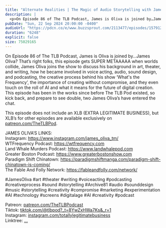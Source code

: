 ```yaml
---
title: "Alternate Realities | The Magic of Audio Storytelling with James Oliva | The TLB Pod 86"
description: |
  <p>On Episode 86 of The TLB Podcast, James is Oliva is joined by…James Oliva? That’s right folks, this episode gets SUPER METAAAAA when worlds collide, James Oliva joins the show to discuss his background in art, theater, and writing, how he became involved in voice acting, audio, sound design, and podcasting, the creative process behind his show ‘What&apos;s the Frequency’, the importance of creating without compromise, and they even touch on the roll of AI and what it means for the future of digital creation. This episode has been in the works since before The TLB Pod existed, so kick back, and prepare to see double, two James Oliva’s have entered the chat. </p><p>This episode does not include an XLB (EXTRA LEGITIMATE BUSINESS), but XLB’s for other episodes are available exclusively on <a href='http://patreon.com/TheTLBPod'>patreon.com/TheTLBPod</a>.</p><p>JAMES OLIVA’S LINKS:<br/>Instagram: <a href='https://www.instagram.com/james_oliva_tm/'>https://www.instagram.com/james_oliva_tm/</a><br/>WTFrequency Podcast: <a href='https://wtfrequency.com'>https://wtfrequency.com</a><br/>Land Whale Murders Podcast: <a href='https://www.landwhalepod.com'>https://www.landwhalepod.com</a><br/>Greater Boston Podcast: <a href='https://www.greaterbostonshow.com'>https://www.greaterbostonshow.com</a><br/>Paradigm Shift Chinatown: <a href='https://paradigmshiftmanga.com/paradigm-shift-chinatown-is-coming/'>https://paradigmshiftmanga.com/paradigm-shift-chinatown-is-coming/</a><br/>The Fable And Folly Network: <a href='https://fableandfolly.com/network/'>https://fableandfolly.com/network/</a></p><p>#JamesOliva #art #theater #writing #voiceacting #podcasting #creativeprocess #sound #storytelling #Archive81 #audio #sounddesign #music #storytelling #creativity #compromise #marketing #experimentation #AI #technology #screens #digitalage #AI #creativity #podcast</p><p>Patreon: <a href='https://www.youtube.com/redirect?event=channel_description&amp;redir_token=QUFFLUhqbHJwOWd4SjlUSkRCaG9HTnBLUWtMaUVjRWd5Z3xBQ3Jtc0tuRGV5Nl9WT0l1eTZsdjhOQUVJTmR6RzJMWDhJeFhSOElCNTNQdTBwVk9Gd0N6RE5FMWNCNmZ4TXRhNHZhS0hzdEltdEppNUlpUTFCN1lSeGZQVFNwS2dlSkUxb2p6Ui1iTTVGYmY3NVZVY0hJNWFaNA&amp;q=https%3A%2F%2Fwww.patreon.com%2FTheTLBPodcast'>patreon.com/TheTLBPodcast</a><br/>Tiktok: <a href='https://www.youtube.com/redirect?event=channel_description&amp;redir_token=QUFFLUhqa3hqQTB0SGVhSl94YjdxZnhjMEN1eWk3OXYtd3xBQ3Jtc0ttZFFJYjAxMHlXeDFsWm54Mlk3S240d2VWUGwxWjQzSmdmM3VkX2g4aHk2eTYzX1VUN1FtcjFueW9hcXEtV3FLdTZRQzNwQUt6anBGbzFLMXVhc0s4LUp2WndRV1NnY3I4dEd4WkxpZ0ZfMHBwYkJYSQ&amp;q=https%3A%2F%2Fwww.tiktok.com%2F%40tlbpod%3F_t%3D8YwZxHWa7Ks%26_r%3D1'>tiktok.com/@tlbpod?_t=8YwZxHWa7Ks&amp;_r=1</a><br/>Instagram: <a href='https://www.youtube.com/redirect?event=channel_description&amp;redir_token=QUFFLUhqbm9fRUxibWVsdmNmazlnc3YtREhhb0xfSHZTd3xBQ3Jtc0ttVGVJX3VEeld4Y255MHc5d3d1S3pVc2RGbUVIQWZGX2lXR3FBSWl0dTZfbW54WUdnUUdtanBMcEowUzA3MmNUekdBWXIzNU9VVDhZbEctbzlMOEFqbnBFQS0wRHM3bGJyUE9Hczg4ZjFUVFpLZ3g5bw&amp;q=https%3A%2F%2Fwww.instagram.com%2Ftotallylegitimatebusiness%2F'>instagram.com/totallylegitimatebusiness</a><br/>Linktree: <a href='https://www.youtube.com/redirect?event=channel_description&amp;redir_token=QUFFLUhqbU5BOGhSR2I4SlVYTGJCSldXMnhpa0pNWWJuQXxBQ3Jtc0trSS1FaDl1ZHBQVVlndjI0eFVWcTlrUFNmRS1Ka1hNRkVZQnk1WWZNSlpHLVhRNWRIYVlCRmZaa2xEbmFPTlJMaHFSblZuTTItMkxEY0phSzJaMzk5YkhGb1JJVUtnZlBXQk14VlN1Ri1nbkRJQUVNbw&amp;q=linktr.ee%2Ftotallylegitimatebusiness'>...</a></p>
pubDate: "Sun, 22 Sep 2024 20:00:00 -0400"
audioUrl: "https://pdcn.co/e/www.buzzsprout.com/2113477/episodes/15791215-alternate-realities-the-magic-of-audio-storytelling-with-james-oliva-the-tlb-pod-86.mp3"
duration: "6248"
explicit: false
size: 75029165
---
```


<p>On Episode 86 of The TLB Podcast, James is Oliva is joined by…James Oliva? That’s right folks, this episode gets SUPER METAAAAA when worlds collide, James Oliva joins the show to discuss his background in art, theater, and writing, how he became involved in voice acting, audio, sound design, and podcasting, the creative process behind his show ‘What&apos;s the Frequency’, the importance of creating without compromise, and they even touch on the roll of AI and what it means for the future of digital creation. This episode has been in the works since before The TLB Pod existed, so kick back, and prepare to see double, two James Oliva’s have entered the chat. </p><p>This episode does not include an XLB (EXTRA LEGITIMATE BUSINESS), but XLB’s for other episodes are available exclusively on <a href='http://patreon.com/TheTLBPod'>patreon.com/TheTLBPod</a>.</p><p>JAMES OLIVA’S LINKS:<br/>Instagram: <a href='https://www.instagram.com/james_oliva_tm/'>https://www.instagram.com/james_oliva_tm/</a><br/>WTFrequency Podcast: <a href='https://wtfrequency.com'>https://wtfrequency.com</a><br/>Land Whale Murders Podcast: <a href='https://www.landwhalepod.com'>https://www.landwhalepod.com</a><br/>Greater Boston Podcast: <a href='https://www.greaterbostonshow.com'>https://www.greaterbostonshow.com</a><br/>Paradigm Shift Chinatown: <a href='https://paradigmshiftmanga.com/paradigm-shift-chinatown-is-coming/'>https://paradigmshiftmanga.com/paradigm-shift-chinatown-is-coming/</a><br/>The Fable And Folly Network: <a href='https://fableandfolly.com/network/'>https://fableandfolly.com/network/</a></p><p>#JamesOliva #art #theater #writing #voiceacting #podcasting #creativeprocess #sound #storytelling #Archive81 #audio #sounddesign #music #storytelling #creativity #compromise #marketing #experimentation #AI #technology #screens #digitalage #AI #creativity #podcast</p><p>Patreon: <a href='https://www.youtube.com/redirect?event=channel_description&amp;redir_token=QUFFLUhqbHJwOWd4SjlUSkRCaG9HTnBLUWtMaUVjRWd5Z3xBQ3Jtc0tuRGV5Nl9WT0l1eTZsdjhOQUVJTmR6RzJMWDhJeFhSOElCNTNQdTBwVk9Gd0N6RE5FMWNCNmZ4TXRhNHZhS0hzdEltdEppNUlpUTFCN1lSeGZQVFNwS2dlSkUxb2p6Ui1iTTVGYmY3NVZVY0hJNWFaNA&amp;q=https%3A%2F%2Fwww.patreon.com%2FTheTLBPodcast'>patreon.com/TheTLBPodcast</a><br/>Tiktok: <a href='https://www.youtube.com/redirect?event=channel_description&amp;redir_token=QUFFLUhqa3hqQTB0SGVhSl94YjdxZnhjMEN1eWk3OXYtd3xBQ3Jtc0ttZFFJYjAxMHlXeDFsWm54Mlk3S240d2VWUGwxWjQzSmdmM3VkX2g4aHk2eTYzX1VUN1FtcjFueW9hcXEtV3FLdTZRQzNwQUt6anBGbzFLMXVhc0s4LUp2WndRV1NnY3I4dEd4WkxpZ0ZfMHBwYkJYSQ&amp;q=https%3A%2F%2Fwww.tiktok.com%2F%40tlbpod%3F_t%3D8YwZxHWa7Ks%26_r%3D1'>tiktok.com/@tlbpod?_t=8YwZxHWa7Ks&amp;_r=1</a><br/>Instagram: <a href='https://www.youtube.com/redirect?event=channel_description&amp;redir_token=QUFFLUhqbm9fRUxibWVsdmNmazlnc3YtREhhb0xfSHZTd3xBQ3Jtc0ttVGVJX3VEeld4Y255MHc5d3d1S3pVc2RGbUVIQWZGX2lXR3FBSWl0dTZfbW54WUdnUUdtanBMcEowUzA3MmNUekdBWXIzNU9VVDhZbEctbzlMOEFqbnBFQS0wRHM3bGJyUE9Hczg4ZjFUVFpLZ3g5bw&amp;q=https%3A%2F%2Fwww.instagram.com%2Ftotallylegitimatebusiness%2F'>instagram.com/totallylegitimatebusiness</a><br/>Linktree: <a href='https://www.youtube.com/redirect?event=channel_description&amp;redir_token=QUFFLUhqbU5BOGhSR2I4SlVYTGJCSldXMnhpa0pNWWJuQXxBQ3Jtc0trSS1FaDl1ZHBQVVlndjI0eFVWcTlrUFNmRS1Ka1hNRkVZQnk1WWZNSlpHLVhRNWRIYVlCRmZaa2xEbmFPTlJMaHFSblZuTTItMkxEY0phSzJaMzk5YkhGb1JJVUtnZlBXQk14VlN1Ri1nbkRJQUVNbw&amp;q=linktr.ee%2Ftotallylegitimatebusiness'>...</a></p>
